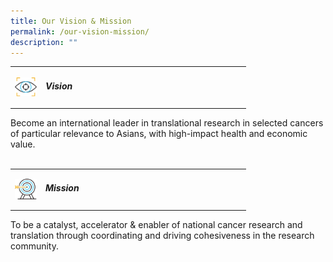 ```yaml
---
title: Our Vision & Mission
permalink: /our-vision-mission/
description: ""
---
```

<table>
<tbody><tr>
<td>
	<img align="left" style="width:35px" src="/images/stcc%20vision%20icon.png">
</td>
<td width="87%">
 <h5 align="left">Vision</h5>
</td>
</tr>
</tbody></table>
Become an international leader in translational research in selected cancers of particular relevance to Asians, with high-impact health and economic value.
<br><br>

<table>
<tbody><tr>
<td>
	<img align="left" style="width:35px" src="/images/mission%20icon.png">
</td>
<td width="87%">
 <h5 align="left">Mission</h5>
</td>
</tr>
</tbody></table>
To be a catalyst, accelerator &amp; enabler of national cancer research and translation through coordinating and driving cohesiveness in the research community.